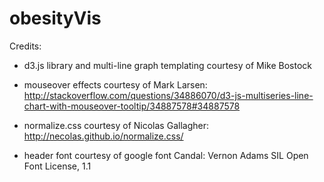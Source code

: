# obesityVis

Credits:

* d3.js library and multi-line graph templating courtesy of Mike Bostock

* mouseover effects courtesy of Mark Larsen:
http://stackoverflow.com/questions/34886070/d3-js-multiseries-line-chart-with-mouseover-tooltip/34887578#34887578

* normalize.css courtesy of Nicolas Gallagher: http://necolas.github.io/normalize.css/

* header font courtesy of google font Candal:
Vernon Adams
SIL Open Font License, 1.1
